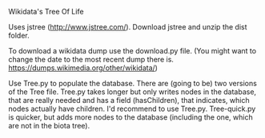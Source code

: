 Wikidata's Tree Of Life

Uses jstree (http://www.jstree.com/).
Download jstree and unzip the dist folder. 

To download a wikidata dump use the download.py file. (You might want to change the date to the most recent dump there is. https://dumps.wikimedia.org/other/wikidata/)

Use Tree.py to populate the database. There are (going to be) two versions of the Tree file. Tree.py takes longer but only writes nodes in the database, that are really needed and has a field (hasChildren), that indicates, which nodes actually have children. I'd recommend to use Tree.py.
Tree-quick.py is quicker, but adds more nodes to the database (including the one, which are not in the biota tree).

